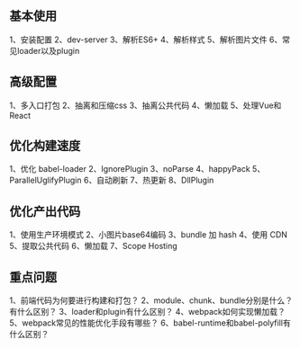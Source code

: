 ## 基本使用
1、安装配置
2、dev-server
3、解析ES6+
4、解析样式
5、解析图片文件
6、常见loader以及plugin

## 高级配置
1、多入口打包
2、抽离和压缩css
3、抽离公共代码
4、懒加载
5、处理Vue和React

## 优化构建速度

1、优化 babel-loader
2、IgnorePlugin
3、noParse
4、happyPack
5、ParallelUglifyPlugin
6、自动刷新
7、热更新
8、DllPlugin

## 优化产出代码

1、使用生产环境模式
2、小图片base64编码
3、bundle 加 hash
4、使用 CDN
5、提取公共代码
6、懒加载
7、Scope Hosting

## 重点问题
1、前端代码为何要进行构建和打包？
2、module、chunk、bundle分别是什么？有什么区别？
3、loader和plugin有什么区别？
4、webpack如何实现懒加载？
5、webpack常见的性能优化手段有哪些？
6、babel-runtime和babel-polyfill有什么区别？